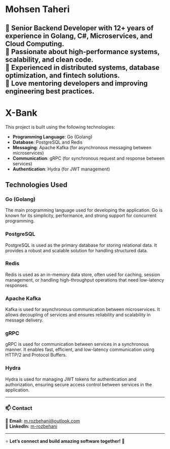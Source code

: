 # Mohsen Taheri

🚀 **Senior Backend Developer** with 12+ years of experience in **Golang, C#, Microservices, and Cloud Computing**.  
🔹 Passionate about **high-performance systems, scalability, and clean code**.  
🔹 Experienced in **distributed systems, database optimization, and fintech solutions**.  
🔹 Love **mentoring developers** and improving **engineering best practices**.
---

# X-Bank

This project is built using the following technologies:

- **Programming Language**: Go (Golang)
- **Database**: PostgreSQL and Redis
- **Messaging**: Apache Kafka (for asynchronous messaging between microservices)
- **Communication**: gRPC (for synchronous request and response between services)
- **Authentication**: Hydra (for JWT management)

## Technologies Used

### Go (Golang)
The main programming language used for developing the application. Go is known for its simplicity, performance, and strong support for concurrent programming.

### PostgreSQL
PostgreSQL is used as the primary database for storing relational data. It provides a robust and scalable solution for handling structured data.

### Redis
Redis is used as an in-memory data store, often used for caching, session management, or handling high-throughput operations that need low-latency responses.

### Apache Kafka
Kafka is used for asynchronous communication between microservices. It allows decoupling of services and ensures reliability and scalability in message delivery.

### gRPC
gRPC is used for communication between services in a synchronous manner. It enables fast, efficient, and low-latency communication using HTTP/2 and Protocol Buffers.

### Hydra
Hydra is used for managing JWT tokens for authentication and authorization, ensuring secure access control between services in the application.


---
### 📫 Contact
📧 **Email:** m.rozbehani@outlook.com  
🔗 **LinkedIn:** [m-rozbehani](https://www.linkedin.com/in/m-rozbehani/)

---

⭐ **Let’s connect and build amazing software together!** 🚀  
